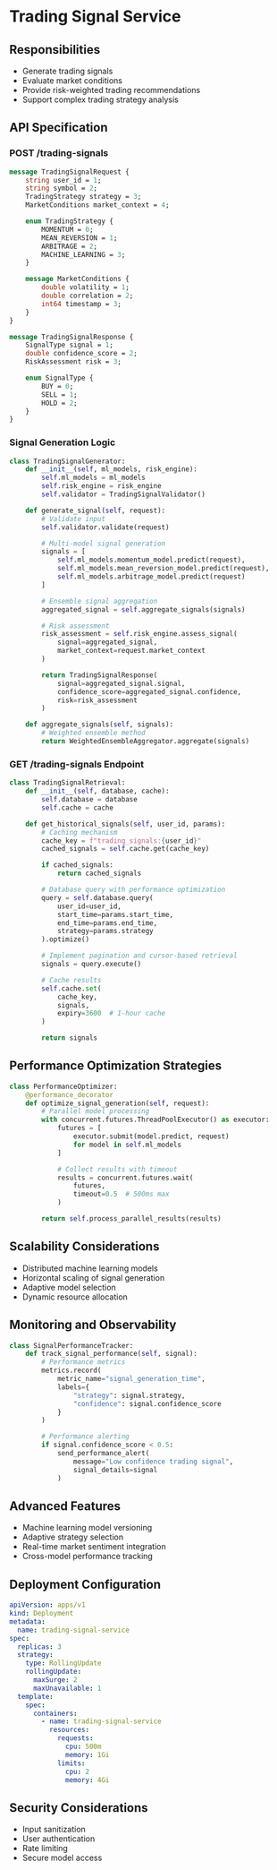 # Trading Signal Service

## Responsibilities

- Generate trading signals
- Evaluate market conditions
- Provide risk-weighted trading recommendations
- Support complex trading strategy analysis

## API Specification

### POST /trading-signals

```protobuf
message TradingSignalRequest {
    string user_id = 1;
    string symbol = 2;
    TradingStrategy strategy = 3;
    MarketConditions market_context = 4;

    enum TradingStrategy {
        MOMENTUM = 0;
        MEAN_REVERSION = 1;
        ARBITRAGE = 2;
        MACHINE_LEARNING = 3;
    }

    message MarketConditions {
        double volatility = 1;
        double correlation = 2;
        int64 timestamp = 3;
    }
}

message TradingSignalResponse {
    SignalType signal = 1;
    double confidence_score = 2;
    RiskAssessment risk = 3;

    enum SignalType {
        BUY = 0;
        SELL = 1;
        HOLD = 2;
    }
}
```

### Signal Generation Logic

```python
class TradingSignalGenerator:
    def __init__(self, ml_models, risk_engine):
        self.ml_models = ml_models
        self.risk_engine = risk_engine
        self.validator = TradingSignalValidator()

    def generate_signal(self, request):
        # Validate input
        self.validator.validate(request)

        # Multi-model signal generation
        signals = [
            self.ml_models.momentum_model.predict(request),
            self.ml_models.mean_reversion_model.predict(request),
            self.ml_models.arbitrage_model.predict(request)
        ]

        # Ensemble signal aggregation
        aggregated_signal = self.aggregate_signals(signals)

        # Risk assessment
        risk_assessment = self.risk_engine.assess_signal(
            signal=aggregated_signal,
            market_context=request.market_context
        )

        return TradingSignalResponse(
            signal=aggregated_signal.signal,
            confidence_score=aggregated_signal.confidence,
            risk=risk_assessment
        )

    def aggregate_signals(self, signals):
        # Weighted ensemble method
        return WeightedEnsembleAggregator.aggregate(signals)
```

### GET /trading-signals Endpoint

```python
class TradingSignalRetrieval:
    def __init__(self, database, cache):
        self.database = database
        self.cache = cache

    def get_historical_signals(self, user_id, params):
        # Caching mechanism
        cache_key = f"trading_signals:{user_id}"
        cached_signals = self.cache.get(cache_key)

        if cached_signals:
            return cached_signals

        # Database query with performance optimization
        query = self.database.query(
            user_id=user_id,
            start_time=params.start_time,
            end_time=params.end_time,
            strategy=params.strategy
        ).optimize()

        # Implement pagination and cursor-based retrieval
        signals = query.execute()

        # Cache results
        self.cache.set(
            cache_key,
            signals,
            expiry=3600  # 1-hour cache
        )

        return signals
```

## Performance Optimization Strategies

```python
class PerformanceOptimizer:
    @performance_decorator
    def optimize_signal_generation(self, request):
        # Parallel model processing
        with concurrent.futures.ThreadPoolExecutor() as executor:
            futures = [
                executor.submit(model.predict, request)
                for model in self.ml_models
            ]

            # Collect results with timeout
            results = concurrent.futures.wait(
                futures,
                timeout=0.5  # 500ms max
            )

        return self.process_parallel_results(results)
```

## Scalability Considerations

- Distributed machine learning models
- Horizontal scaling of signal generation
- Adaptive model selection
- Dynamic resource allocation

## Monitoring and Observability

```python
class SignalPerformanceTracker:
    def track_signal_performance(self, signal):
        # Performance metrics
        metrics.record(
            metric_name="signal_generation_time",
            labels={
                "strategy": signal.strategy,
                "confidence": signal.confidence_score
            }
        )

        # Performance alerting
        if signal.confidence_score < 0.5:
            send_performance_alert(
                message="Low confidence trading signal",
                signal_details=signal
            )
```

## Advanced Features

- Machine learning model versioning
- Adaptive strategy selection
- Real-time market sentiment integration
- Cross-model performance tracking

## Deployment Configuration

```yaml
apiVersion: apps/v1
kind: Deployment
metadata:
  name: trading-signal-service
spec:
  replicas: 3
  strategy:
    type: RollingUpdate
    rollingUpdate:
      maxSurge: 2
      maxUnavailable: 1
  template:
    spec:
      containers:
        - name: trading-signal-service
          resources:
            requests:
              cpu: 500m
              memory: 1Gi
            limits:
              cpu: 2
              memory: 4Gi
```

## Security Considerations

- Input sanitization
- User authentication
- Rate limiting
- Secure model access
